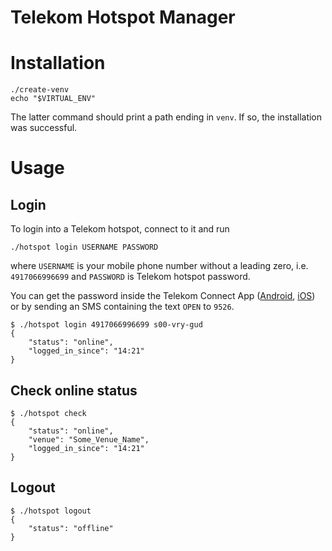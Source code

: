 # Telekom Hotspot Manager

# Installation

    ./create-venv
    echo "$VIRTUAL_ENV"

The latter command should print a path ending in `venv`. If so, the installation was successful.

# Usage

## Login

To login into a Telekom hotspot, connect to it and run

    ./hotspot login USERNAME PASSWORD

where `USERNAME` is your mobile phone number without a leading zero, i.e. `4917066996699` and
`PASSWORD` is Telekom hotspot password.

You can get the password inside the Telekom Connect App ([Android](https://play.google.com/store/apps/details?id=de.telekom.hotspotlogin.de), [iOS](https://apps.apple.com/de/app/connect-app-hotspot-manager/id406968533)) or by sending an SMS containing the text `OPEN` to `9526`.

    $ ./hotspot login 4917066996699 s00-vry-gud
    {
        "status": "online",
        "logged_in_since": "14:21"
    }

## Check online status

    $ ./hotspot check
    {
        "status": "online",
        "venue": "Some_Venue_Name",
        "logged_in_since": "14:21"
    }

## Logout

    $ ./hotspot logout 
    {
        "status": "offline"
    }
